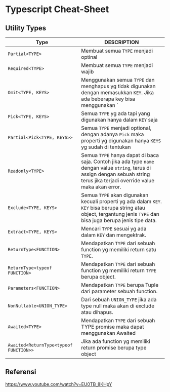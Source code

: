 # Typescript Cheat-Sheet

## Utility Types
Type | DESCRIPTION
---|---
`Partial<TYPE>` | Membuat semua `TYPE` menjadi optinal
`Required<TYPE>` | Membuat semua `TYPE` menjadi wajib
`Omit<TYPE, KEYS>` | Menggunakan semua `TYPE` dan menghapus yg tidak digunakan dengan memasukkan `KEY`. Jika ada beberapa key bisa menggunakan `|` untuk memisahkan
`Pick<TYPE, KEYS>` | Semua `TYPE` yg ada tapi yang digunakan hanya dalam `KEY` saja
`Partial<Pick<TYPE, KEYS>>` | Semua `TYPE` menjadi optional, dengan adanya `Pick` maka properti yg digunakan hanya  `KEYS` yg sudah di tentukan
`Readonly<TYPE>` | Semua `TYPE` hanya dapat di baca saja. Contoh jika ada type `name` dengan value `string`, terus di assign dengan sebuah string terus jika terjadi override value maka akan error.
`Exclude<TYPE, KEYS>` | Semua `TYPE` akan digunakan kecuali properti yg ada dalam `KEY`. `KEY` bisa berupa string atau object, tergantung jenis `TYPE` dan bisa juga berupa jenis tipe data.
`Extract<TYPE, KEYS>` | Mencari `TYPE` sesuai yg ada dalam `KEY` dan mengektrak.
`ReturnType<FUNCTION>` | Mendapatkan `TYPE` dari sebuah function yg memiliki return satu `TYPE`.
`ReturnType<typeof FUNCTION>` | Mendapatkan `TYPE` dari sebuah function yg memiliki return `TYPE` berupa object.
`Parameters<FUNCTION>` | Mendapatkan `TYPE` berupa Tuple dari parameter sebuah function.
`NonNullable<UNION_TYPE>` | Dari sebuah `UNION_TYPE` jika ada type null maka akan di exclude atau dihapus.
`Awaited<TYPE>` | Mendapatkan `TYPE` dari sebuah TYPE promise maka dapat menggunakan Awaited
`Awaited<ReturnType<typeof FUNCTION>>` | Jika ada function yg memiliki return promise berupa type object

## Referensi
https://www.youtube.com/watch?v=EU0TB_8KHpY
